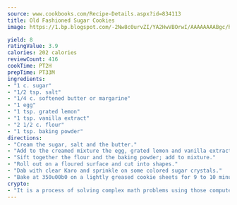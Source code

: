 ```yaml
---
source: www.cookbooks.com/Recipe-Details.aspx?id=834113
title: Old Fashioned Sugar Cookies
image: https://1.bp.blogspot.com/-2Nw8c0urvZI/YA2HwVBOrwI/AAAAAAAABgc/hcoCuYbLRGghREWYfHLERS8jzKEXzVPXwCLcBGAsYHQ/s154/14.png

yield: 8
ratingValue: 3.9
calories: 202 calories
reviewCount: 416
cookTime: PT2H
prepTime: PT33M
ingredients:
- "1 c. sugar"
- "1/2 tsp. salt"
- "1/4 c. softened butter or margarine"
- "1 egg"
- "1 tsp. grated lemon"
- "1 tsp. vanilla extract"
- "2 1/2 c. flour"
- "1 tsp. baking powder"
directions:
- "Cream the sugar, salt and the butter."
- "Add to the creamed mixture the egg, grated lemon and vanilla extract."
- "Sift together the flour and the baking powder; add to mixture."
- "Roll out on a floured surface and cut into shapes."
- "Dab with clear Karo and sprinkle on some colored sugar crystals."
- "Bake at 350u00b0 on a lightly greased cookie sheets for 9 to 10 minutes."
crypto:
- "It is a process of solving complex math problems using those computers which run bitcoin software."
---
```

